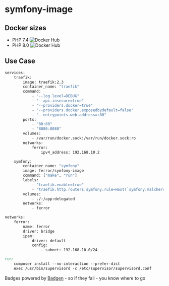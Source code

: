 # symfony-image

## Docker sizes

* PHP 7.4 ![Docker Hub](https://badgen.net/docker/size/ferror/symfony-image/7.4)
* PHP 8.0 ![Docker Hub](https://badgen.net/docker/size/ferror/symfony-image/8.0)

## Use Case

```dockerfile
services:
    traefik:
        image: traefik:2.3
        container_name: "traefik"
        command:
            - "--log.level=DEBUG"
            - "--api.insecure=true"
            - "--providers.docker=true"
            - "--providers.docker.exposedbydefault=false"
            - "--entrypoints.web.address=:80"
        ports:
            - "80:80"
            - "8080:8080"
        volumes:
            - /var/run/docker.sock:/var/run/docker.sock:ro
        networks:
            ferror:
                ipv4_address: 192.168.10.2

    symfony:
        container_name: "symfony"
        image: ferror/symfony-image
        command: ["make", "run"]
        labels:
            - "traefik.enable=true"
            - "traefik.http.routers.symfony.rule=Host(`symfony.malcherczyk.localhost`)"
        volumes:
            - ./:/app:delegated
        networks:
            - ferror

networks:
    ferror:
        name: ferror
        driver: bridge
        ipam:
            driver: default
            config:
                - subnet: 192.168.10.0/24
```

```makefile
run:
	composer install --no-interaction --prefer-dist
	exec /usr/bin/supervisord -c /etc/supervisor/supervisord.conf
```

Badges powered by [Badgen](https://badgen.net) - so if they fail - you know where to go
